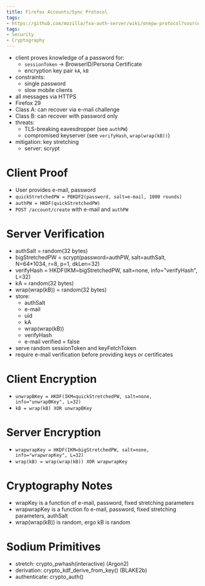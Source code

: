```yaml
---
title: Firefox Accounts/Sync Protocol
tags:
- https://github.com/mozilla/fxa-auth-server/wiki/onepw-protocol?source=post_page
tags:
- Security
- Cryptography
---
```


- client proves knowledge of a password for:
  - `sessionToken` -> BrowserID/Persona Certificate
  - encryption key pair `kA`, `kB`
- constraints:
  - single password
  - slow mobile clients
- all messages via HTTPS
- Firefox 29
- Class A: can recover via e-mail challenge
- Class B: can recover with password only
- threats:
  - TLS-breaking eavesdropper (see `authPW`)
  - compromised keyserver (see `verifyHash`, `wrap(wrap(kB))`)
- mitigation: key stretching
  - server: scrypt

# Client Proof
- User provides e-mail, password
- `quickStretchedPW = PBKDF2(password, salt=e-mail, 1000 rounds)`
- `authPW = HKDF(quickStretchedPW)`
- `POST /account/create` with e-mail and `authPW`

# Server Verification
- authSalt = random(32 bytes)
- bigStretchedPW = scrypt(password=authPW, salt=authSalt, N=64*1034, r=8, p=1, dkLen=32)
- verifyHash = HKDF(IKM=bigStretchedPW, salt=none, info="verifyHash", L=32)
- kA = random(32 bytes)
- wrap(wrap(kB)) = random(32 bytes)
- store:
  - authSalt
  - e-mail
  - uid
  - kA
  - wrap(wrap(kB))
  - verifyHash
  - e-mail verified = false
- serve random sessionToken and keyFetchToken
- require e-mail verification before providing keys or certificates

# Client Encryption
- `unwrapBKey = HKDF(IKM=quickStretchedPW, salt=none, info="unwrapBKey", L=32)`
- `kB = wrap(kB) XOR unwrapBKey`

# Server Encryption
- `wrapwrapKey = HKDF(IKM=bigStretchedPW, salt=none, info="wrapwrapKey", L=32)`
- `wrap(kB) = wrap(wrap(kB)) XOR wrapwrapKey`

# Cryptography Notes
- wrapKey is a function of e-mail, password, fixed stretching parameters
- wrapwrapKey is a function fo e-mail, password, fixed stretching parameters, authSalt
- wrap(wrap(kB)) is random, ergo kB is random

# Sodium Primitives
- stretch: crypto_pwhash(interactive) (Argon2)
- derivation: crypto_kdf_derive_from_key() (BLAKE2b)
- authenticate: crypto_auth()
